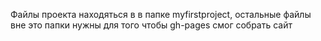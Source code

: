 Файлы проекта находяться в в папке myfirstproject, остальные файлы вне это папки нужны для того чтобы gh-pages смог собрать сайт
